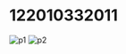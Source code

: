 # 122010332011

![p1](https://github.com/Jatinvisin/122010332011/assets/137675762/ffec9dcd-7e2c-4ba3-bf70-f23b110bdbe1)
![p2](https://github.com/Jatinvisin/122010332011/assets/137675762/c13e763a-6269-4366-9922-4f875264efa1)


